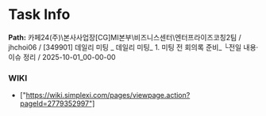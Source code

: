 # Task Info

**Path:** 카페24(주)\본사사업장\[CG]MI본부\비즈니스센터\엔터프라이즈코칭2팀 / jhchoi06 / [349901] 데일리 미팅 _ 데일리 미팅_ 1. 미팅 전 회의록 준비_ └전일 내용·이슈 정리 / 2025-10-01_00-00-00

### WIKI
- ["https://wiki.simplexi.com/pages/viewpage.action?pageId=2779352997"]

